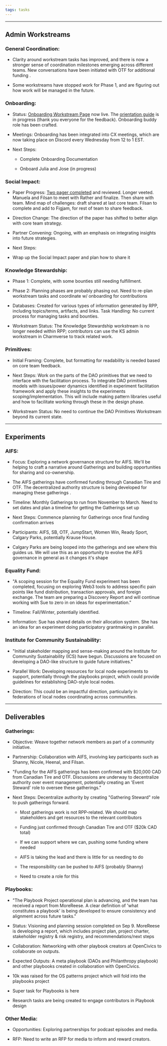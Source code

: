 ```yaml
---
tags: tasks
---
```


---

## **Admin Workstreams**

### General Coordination:

- Clarity around workstream tasks has improved, and there is now a stronger sense of coordination milestones emerging across different teams. New conversations have been initiated with OTF for additional funding​ .

- Some workstreams have stopped work for Phase 1, and are figuring out how work will be managed in the future.

### Onboarding:

- Status: [Onboarding Workstream Page](https://app.charmverse.io/superbenefit/reimagining-power-onboarding-draft-01741435812079062) now live. The [orientation guide](https://app.charmverse.io/superbenefit/reimagining-power-orientation-guide-draft-7277798369973094) is in progress (thank you everyone for the feedback). Onboarding buddy role has been crafted.

- Meetings: Onboarding has been integrated into CX meetings, which are now taking place on Discord every Wednesday from 12 to 1 EST. 

- Next Steps:

  - Complete Onboarding Documentation

  - Onboard Julia and Jose (in progress)

### Social Impact:

- Paper Progress: [Two pager completed](https://cdn.discordapp.com/attachments/1182283093630009444/1291514648889131119/Reimagining_Power__How_Web3_Can_Reimagine_Power_in_Social_Impact_3.pdf?ex=6704fd7f&is=6703abff&hm=e446aaa6a349ff11cf332a8be940b4c8e3d053d797b80a2399de86d779488920&) and reviewed. Longer veeted. Manuela and Filsan to meet with Rather and finalize. Then share with team. Mind map of challenges: draft shared at last core team. Filsan to complete and add to Figjam, for rest of team to share feedback.

- Direction Change: The direction of the paper has shifted to better align with core team strategy.

- Partner Convening: Ongoing, with an emphasis on integrating insights into future strategies.

- Next Steps:

- Wrap up the Social Impact paper and plan how to share it

### Knowledge Stewardship:

- Phase 1: Complete, with some bounties still needing fulfillment.

- Phase 2:  Planning phases are probably phasing out. Need to re-plan workstream tasks and coordinate w/ onboarding for contributions

- Databases: Created for various types of information generated by RPP, including topics/terms, artifacts, and links. Task Handling: No current process for managing tasks and bounties.

- Workstream Status: The Knowledge Stewardship workstream is no longer needed within RPP; contributors can use the KS admin workstream in Charmverse to track related work.

### Primitives:

- Initial Framing: Complete, but formatting for readability is needed based on core team feedback.

- Next Steps: Work on the parts of the DAO primitives that we need to interface with the facilitation process. To integrate DAO primitives models with issues/power dynamics identified in experiment facilitation framework and apply these insights to the experiments scoping/implementation. This will include making pattern libraries useful and how to facilitate working through these in the design phase. 

- Workstream Status: No need to continue the DAO Primitives Workstream beyond its current state.

---

## **Experiments**

### AIFS:

- Focus: Exploring a network governance structure for AIFS. We'll be helping to craft a narrative around Gatherings and building opportunities for sharing and co-ownership.

- The AIFS gatherings have confirmed funding through Canadian Tire and OTF. The decentralized authority structure is being developed for managing these gatherings .

- Timeline: Monthly Gatherings to run from November to March. Need to set dates and plan a timeline for getting the Gatherings set up

- Next Steps: Commence planning for Gatherings once final funding confirmation arrives

- Participants: AIFS, SB, OTF, JumpStart, Women Win, Ready Sport, Calgary Parks, potentially Krause House.

- Calgary Parks are being looped into the gatherings and see where this guides us. We will use this as an opportunity to evolve the AIFS governance in general as it changes it's shape

### Equality Fund:

- "A scoping session for the Equality Fund experiment has been completed, focusing on exploring Web3 tools to address specific pain points like fund distribution, transaction approvals, and foreign exchange. The team are preparing a Discovery Report and will continue working with Sue to zero in on ideas for experimentation."

- Timeline: Fall/Winter, potentially identified. 

- Information: Sue has shared details on their allocation system. She has an idea for an experiment doing participatory grantmaking in parallel.

 

### Institute for Community Sustainability:

- "Initial stakeholder mapping and sense-making around the Institute for Community Sustainability (ICS) have begun. Discussions are focused on developing a DAO-like structure to guide future initiatives."

- Parallel Work: Developing resources for local node experiments to support, potentially through the playbooks project, which could provide guidelines for establishing DAO-style local nodes. 

- Direction: This could be an impactful direction, particularly in federations of local nodes coordinating across communities.

---

## **Deliverables**

### Gatherings:

- Objective: Weave together network members as part of a community initiative.

- Partnership: Collaboration with AIFS, involving key participants such as Shanny, Nicole, Heenal, and Filsan. 

- "Funding for the AIFS gatherings has been confirmed with $20,000 CAD from Canadian Tire and OTF. Discussions are underway to decentralize authority over event management, potentially creating an 'Event Steward' role to oversee these gatherings."

- Next Steps: Decentralize authority by creating "Gathering Steward" role to push gatherings forward.

  - Most gatherings work is not RPP-related. We should map stakeholders and get resources to the relevant contributors

  - Funding just confirmed through Canadian Tire and OTF ($20k CAD total)

  - If we can support where we can, pushing some funding where needed

  - AIFS is taking the lead and there is little for us needing to do

  - The responsibility can be pushed to AIFS (probably Shanny) 

  - Need to create a role for this 

### Playbooks:

- "The Playbook Project operational plan is advancing, and the team has received a report from MoreReese. A clear definition of 'what constitutes a playbook' is being developed to ensure consistency and alignment across future tasks."  

- Status: Visioning and planning session completed on Sep 9. MoreReese is developing a report, which includes project plan, project charter, stakeholder registry & risk registry, and recommendations/next steps

- Collaboration: Networking with other playbook creators at OpenCivics to collaborate on outputs. 

- Expected Outputs: A meta playbook (DAOs and Philanthropy playbook) and other playbooks created in collaboration with OpenCivics.

- 10k was raised for the OS patterns project which will fold into the playbooks project

- Super task for Playbooks is here  

- Research tasks are being created to engage contributors in Playbook design

### Other Media:

- Opportunities: Exploring partnerships for podcast episodes and media. 

- RFP: Need to write an RFP for media to inform and reward creators. 